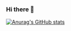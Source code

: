 ### Hi there 👋
[![Anurag's GitHub stats](https://github-readme-stats.vercel.app/api?username=TeddyGlass)](https://github.com/anuraghazra/github-readme-stats)
<!--
**TeddyGlass/TeddyGlass** is a ✨ _special_ ✨ repository because its `README.md` (this file) appears on your GitHub profile.

Here are some ideas to get you started:

- 🔭 I’m currently working on ...
- 🌱 I’m currently learning ...
- 👯 I’m looking to collaborate on ...
- 🤔 I’m looking for help with ...
- 💬 Ask me about ...
- 📫 How to reach me: ...
- 😄 Pronouns: ...
- ⚡ Fun fact: ...
-->
